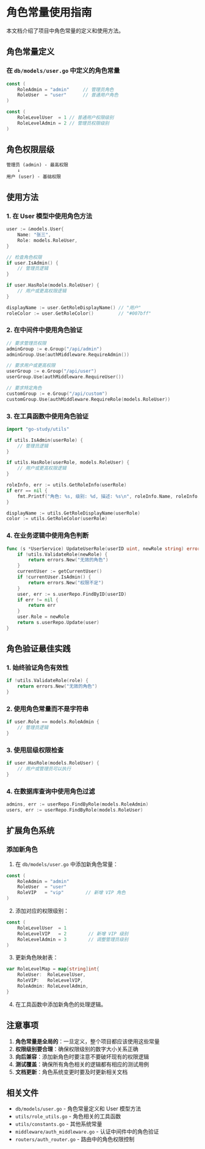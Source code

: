 # 角色常量使用指南

本文档介绍了项目中角色常量的定义和使用方法。

## 角色常量定义

### 在 `db/models/user.go` 中定义的角色常量

```go
const (
    RoleAdmin = "admin"     // 管理员角色
    RoleUser  = "user"      // 普通用户角色
)

const (
    RoleLevelUser  = 1 // 普通用户权限级别
    RoleLevelAdmin = 2 // 管理员权限级别
)
```

## 角色权限层级

```
管理员 (admin) - 最高权限
    ↓
用户 (user) - 基础权限
```

## 使用方法

### 1. 在 User 模型中使用角色方法

```go
user := &models.User{
    Name: "张三",
    Role: models.RoleUser,
}

// 检查角色权限
if user.IsAdmin() {
    // 管理员逻辑
}

if user.HasRole(models.RoleUser) {
    // 用户或更高权限逻辑
}

displayName := user.GetRoleDisplayName() // "用户"
roleColor := user.GetRoleColor()         // "#007bff"
```

### 2. 在中间件中使用角色验证

```go
// 要求管理员权限
adminGroup := e.Group("/api/admin")
adminGroup.Use(authMiddleware.RequireAdmin())

// 要求用户或更高权限
userGroup := e.Group("/api/user")
userGroup.Use(authMiddleware.RequireUser())

// 要求特定角色
customGroup := e.Group("/api/custom")
customGroup.Use(authMiddleware.RequireRole(models.RoleUser))
```

### 3. 在工具函数中使用角色验证

```go
import "go-study/utils"

if utils.IsAdmin(userRole) {
    // 管理员逻辑
}

if utils.HasRole(userRole, models.RoleUser) {
    // 用户或更高权限逻辑
}

roleInfo, err := utils.GetRoleInfo(userRole)
if err == nil {
    fmt.Printf("角色: %s, 级别: %d, 描述: %s\n", roleInfo.Name, roleInfo.Level, roleInfo.Desc)
}

displayName := utils.GetRoleDisplayName(userRole)
color := utils.GetRoleColor(userRole)
```

### 4. 在业务逻辑中使用角色判断

```go
func (s *UserService) UpdateUserRole(userID uint, newRole string) error {
    if !utils.ValidateRole(newRole) {
        return errors.New("无效的角色")
    }
    currentUser := getCurrentUser()
    if !currentUser.IsAdmin() {
        return errors.New("权限不足")
    }
    user, err := s.userRepo.FindByID(userID)
    if err != nil {
        return err
    }
    user.Role = newRole
    return s.userRepo.Update(user)
}
```

## 角色验证最佳实践

### 1. 始终验证角色有效性

```go
if !utils.ValidateRole(role) {
    return errors.New("无效的角色")
}
```

### 2. 使用角色常量而不是字符串

```go
if user.Role == models.RoleAdmin {
    // 管理员逻辑
}
```

### 3. 使用层级权限检查

```go
if user.HasRole(models.RoleUser) {
    // 用户或管理员可以执行
}
```

### 4. 在数据库查询中使用角色过滤

```go
admins, err := userRepo.FindByRole(models.RoleAdmin)
users, err := userRepo.FindByRole(models.RoleUser)
```

## 扩展角色系统

### 添加新角色

1. 在 `db/models/user.go` 中添加新角色常量：

```go
const (
    RoleAdmin = "admin"
    RoleUser  = "user"
    RoleVIP   = "vip"        // 新增 VIP 角色
)
```

2. 添加对应的权限级别：

```go
const (
    RoleLevelUser  = 1
    RoleLevelVIP   = 2        // 新增 VIP 级别
    RoleLevelAdmin = 3        // 调整管理员级别
)
```

3. 更新角色映射表：

```go
var RoleLevelMap = map[string]int{
    RoleUser:  RoleLevelUser,
    RoleVIP:   RoleLevelVIP,
    RoleAdmin: RoleLevelAdmin,
}
```

4. 在工具函数中添加新角色的处理逻辑。

## 注意事项

1. **角色常量是全局的**：一旦定义，整个项目都应该使用这些常量
2. **权限级别要合理**：确保权限级别的数字大小关系正确
3. **向后兼容**：添加新角色时要注意不要破坏现有的权限逻辑
4. **测试覆盖**：确保所有角色相关的逻辑都有相应的测试用例
5. **文档更新**：角色系统变更时要及时更新相关文档

## 相关文件

- `db/models/user.go` - 角色常量定义和 User 模型方法
- `utils/role_utils.go` - 角色相关的工具函数
- `utils/constants.go` - 其他系统常量
- `middleware/auth_middleware.go` - 认证中间件中的角色验证
- `routers/auth_router.go` - 路由中的角色权限控制 
